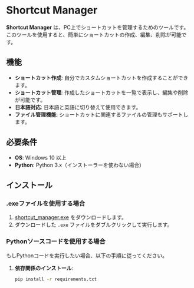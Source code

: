 # Shortcut Manager

**Shortcut Manager** は、PC上でショートカットを管理するためのツールです。このツールを使用すると、簡単にショートカットの作成、編集、削除が可能です。

## 機能

- **ショートカット作成**: 自分でカスタムショートカットを作成することができます。
- **ショートカット管理**: 作成したショートカットを一覧で表示し、編集や削除が可能です。
- **日本語対応**: 日本語と英語に切り替えて使用できます。
- **ファイル管理機能**: ショートカットに関連するファイルの管理もサポートします。

## 必要条件

- **OS**: Windows 10 以上
- **Python**: Python 3.x（インストーラーを使わない場合）

## インストール

### .exeファイルを使用する場合

1. [shortcut_manager.exe](path/to/shortcut_manager.exe) をダウンロードします。
2. ダウンロードした `.exe` ファイルをダブルクリックして実行します。

### Pythonソースコードを使用する場合

もしPythonコードを実行したい場合、以下の手順に従ってください。

1. **依存関係のインストール**:
   ```bash
   pip install -r requirements.txt
